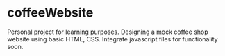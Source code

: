 # coffeeWebsite
Personal project for learning purposes. Designing a mock coffee shop website using basic HTML, CSS. Integrate javascript files for functionality soon. 
